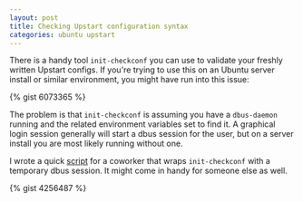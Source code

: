 ```yaml
---
layout: post
title: Checking Upstart configuration syntax
categories: ubuntu upstart
---
```


There is a handy tool `init-checkconf` you can use to validate your freshly
written Upstart configs. If you're trying to use this on an Ubuntu server
install or similar environment, you might have run into this issue:

{% gist 6073365 %}

The problem is that `init-checkconf` is assuming you have a `dbus-daemon`
running and the related environment variables set to find it. A graphical login
session generally will start a dbus session for the user, but on a server
install you are most likely running without one.

I wrote a quick [script][gist] for a coworker that wraps `init-checkconf` with
a temporary dbus session. It might come in handy for someone else as well.

{% gist 4256487 %}

[gist]: https://gist.github.com/4256487
